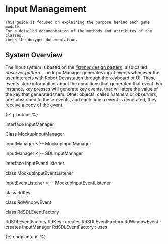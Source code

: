 # Input Management

```
This guide is focused on explaining the purpose behind each game module. 
For a detailed documentation of the methods and attributes of the classes, 
check the doxygen documentation.  
```
## System Overview
The input system is based on the [*listener* design pattern](https://en.wikipedia.org/wiki/Observer_pattern), also called *observer pattern*. The InputManager generates input events whenever the user interacts with Robot Devastation through the keyboard or UI. These events store information about the conditions that generated that event. For instance, key presses will generate key events, that will store the value of the key that generated them. Other objects, called *listeners* or *observers*, are subscribed to these events, and each time a event is generated, they receive a copy of the event.

{% plantuml %}

interface InputManager 
 
Class MockupInputManager
 
InputManager <|-- MockupInputManager
 
InputManager <|-- SDLInputManager 

interface InputEventListener
  
class MockupInputEventListener
 
InputEventListener <|-- MockupInputEventListener

class RdKey

class RdWindowEvent

class RdSDLEventFactory

RdSDLEventFactory  RdKey : creates
RdSDLEventFactory  RdWindowEvent : creates
InputManager  RdSDLEventFactory : uses

{% endplantuml %}



